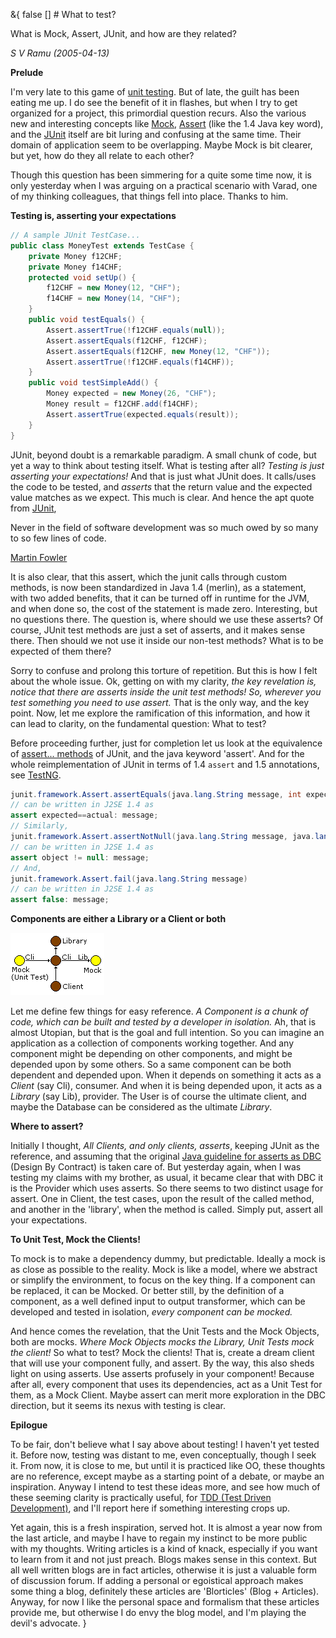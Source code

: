 &{<nil> false <nil> <nil> [] <nil> <nil> <nil> <nil> # What to test?

What is Mock, Assert, JUnit, and how are they related?

*S V Ramu (2005-04-13)*

**Prelude**

I'm very late to this game of [unit testing](https://c2.com/cgi/wiki?UnitTest). But of late, the guilt has been eating me up. I do see the benefit of it in flashes, but when I try to get organized for a project, this primordial question recurs. Also the various new and interesting concepts like [Mock](https://c2.com/cgi/wiki?MockObject), [Assert](https://java.sun.com/j2se/1.4.2/docs/guide/lang/assert.html) (like the 1.4 Java key word), and the [JUnit](https://www.junit.org/) itself are bit luring and confusing at the same time. Their domain of application seem to be overlapping. Maybe Mock is bit clearer, but yet, how do they all relate to each other?

Though this question has been simmering for a quite some time now, it is only yesterday when I was arguing on a practical scenario with Varad, one of my thinking colleagues, that things fell into place. Thanks to him.

**Testing is, asserting your expectations**

```java
// A sample JUnit TestCase...
public class MoneyTest extends TestCase {
    private Money f12CHF;
    private Money f14CHF;
    protected void setUp() {
        f12CHF = new Money(12, "CHF");
        f14CHF = new Money(14, "CHF");
    }
    public void testEquals() {
        Assert.assertTrue(!f12CHF.equals(null));
        Assert.assertEquals(f12CHF, f12CHF);
        Assert.assertEquals(f12CHF, new Money(12, "CHF"));
        Assert.assertTrue(!f12CHF.equals(f14CHF));
    }
    public void testSimpleAdd() {
        Money expected = new Money(26, "CHF");
        Money result = f12CHF.add(f14CHF);
        Assert.assertTrue(expected.equals(result));
    }
}
```

JUnit, beyond doubt is a remarkable paradigm. A small chunk of code, but yet a way to think about testing itself. What is testing after all? *Testing is just asserting your expectations!* And that is just what JUnit does. It calls/uses the code to be tested, and *asserts* that the return value and the expected value matches as we expect. This much is clear. And hence the apt quote from [JUnit](https://www.junit.org/),

Never in the field of software development was so much owed by so many to so few lines of code.

[Martin Fowler](https://www.martinfowler.com/)

It is also clear, that this assert, which the junit calls through custom methods, is now been standardized in Java 1.4 (merlin), as a statement, with two added benefits, that it can be turned off in runtime for the JVM, and when done so, the cost of the statement is made zero. Interesting, but no questions there. The question is, where should we use these asserts? Of course, JUnit test methods are just a set of asserts, and it makes sense there. Then should we not use it inside our non-test methods? What is to be expected of them there?

Sorry to confuse and prolong this torture of repetition. But this is how I felt about the whole issue. Ok, getting on with my clarity, *the key revelation is, notice that there are asserts inside the unit test methods! So, wherever you test something you need to use assert.* That is the only way, and the key point. Now, let me explore the ramification of this information, and how it can lead to clarity, on the fundamental question: What to test?

Before proceeding further, just for completion let us look at the equivalence of [assert... methods](https://www.junit.org/junit/javadoc/3.8.1/junit/framework/Assert.html) of JUnit, and the java keyword 'assert'. And for the whole reimplementation of JUnit in terms of 1.4 `assert` and 1.5 annotations, see [TestNG](https://beust.com/testng/).

```java
junit.framework.Assert.assertEquals(java.lang.String message, int expected, int actual)
// can be written in J2SE 1.4 as
assert expected==actual: message;
// Similarly, 
junit.framework.Assert.assertNotNull(java.lang.String message, java.lang.Object object)
// can be written in J2SE 1.4 as
assert object != null: message;
// And,
junit.framework.Assert.fail(java.lang.String message)
// can be written in J2SE 1.4 as
assert false: message;
```

**Components are either a Library or a Client or both**

![Components](/assets/images/What%20to%20test/5b66639b1675b9217f384a162418a92f.jpg)

Let me define few things for easy reference. *A Component is a chunk of code, which can be built and tested by a developer in isolation.* Ah, that is almost Utopian, but that is the goal and full intention. So you can imagine an application as a collection of components working together. And any component might be depending on other components, and might be depended upon by some others. So a same component can be both dependent and depended upon. When it depends on something it acts as a *Client* (say Cli), consumer. And when it is being depended upon, it acts as a *Library* (say Lib), provider. The User is of course the ultimate client, and maybe the Database can be considered as the ultimate *Library*.

**Where to assert?**

Initially I thought, *All Clients, and only clients, asserts*, keeping JUnit as the reference, and assuming that the original [Java guideline for asserts as DBC](https://java.sun.com/j2se/1.4.2/docs/guide/lang/assert.html) (Design By Contract) is taken care of. But yesterday again, when I was testing my claims with my brother, as usual, it became clear that with DBC it is the Provider which uses asserts. So there seems to two distinct usage for assert. One in Client, the test cases, upon the result of the called method, and another in the 'library', when the method is called. Simply put, assert all your expectations.

**To Unit Test, Mock the Clients!**

To mock is to make a dependency dummy, but predictable. Ideally a mock is as close as possible to the reality. Mock is like a model, where we abstract or simplify the environment, to focus on the key thing. If a component can be replaced, it can be Mocked. Or better still, by the definition of a component, as a well defined input to output transformer, which can be developed and tested in isolation, *every component can be mocked.*

And hence comes the revelation, that the Unit Tests and the Mock Objects, both are mocks. *Where Mock Objects mocks the Library, Unit Tests mock the client!* So what to test? Mock the clients! That is, create a dream client that will use your component fully, and assert. By the way, this also sheds light on using asserts. Use asserts profusely in your component! Because after all, every component that uses its dependencies, act as a Unit Test for them, as a Mock Client. Maybe assert can merit more exploration in the DBC direction, but it seems its nexus with testing is clear.

**Epilogue**

To be fair, don't believe what I say above about testing! I haven't yet tested it. Before now, testing was distant to me, even conceptually, though I seek it. From now, it is close to me, but until it is practiced like OO, these thoughts are no reference, except maybe as a starting point of a debate, or maybe an inspiration. Anyway I intend to test these ideas more, and see how much of these seeming clarity is practically useful, for [TDD (Test Driven Development)](https://www.extremeprogramming.org/rules/testfirst.html), and I'll report here if something interesting crops up.

Yet again, this is a fresh inspiration, served hot. It is almost a year now from the last article, and maybe I have to regain my instinct to be more public with my thoughts. Writing articles is a kind of knack, especially if you want to learn from it and not just preach. Blogs makes sense in this context. But all well written blogs are in fact articles, otherwise it is just a valuable form of discussion forum. If adding a personal or egoistical approach makes some thing a blog, definitely these articles are 'Blorticles' (Blog + Articles). Anyway, for now I like the personal space and formalism that these articles provide me, but otherwise I do envy the blog model, and I'm playing the devil's advocate.
}
